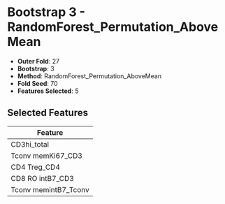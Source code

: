 # Bootstrap 3 - RandomForest_Permutation_AboveMean

- **Outer Fold**: 27
- **Bootstrap**: 3
- **Method**: RandomForest_Permutation_AboveMean
- **Fold Seed**: 70
- **Features Selected**: 5

## Selected Features

| Feature |
|---------|
| CD3hi_total |
| Tconv memKi67_CD3 |
| CD4 Treg_CD4 |
| CD8 RO intB7_CD3 |
| Tconv memintB7_Tconv |
